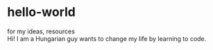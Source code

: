 # hello-world
for my ideas, resources  
Hi! I am a Hungarian guy wants to change my life by learning to code.
